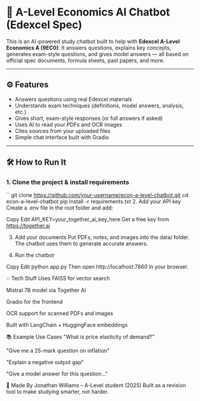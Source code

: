 # 📘 A-Level Economics AI Chatbot (Edexcel Spec)

This is an AI-powered study chatbot built to help with **Edexcel A-Level Economics A (9EC0)**. It answers questions, explains key concepts, generates exam-style questions, and gives model answers — all based on official spec documents, formula sheets, past papers, and more.

---

## ⚙️ Features

- Answers questions using real Edexcel materials
- Understands exam techniques (definitions, model answers, analysis, etc.)
- Gives short, exam-style responses (or full answers if asked)
- Uses AI to read your PDFs and OCR images
- Cites sources from your uploaded files
- Simple chat interface built with Gradio

---

## 🛠️ How to Run It

### 1. Clone the project & install requirements

``
git clone https://github.com/your-username/econ-a-level-chatbot.git
cd econ-a-level-chatbot
pip install -r requirements.txt
2. Add your API key
Create a .env file in the root folder and add:


Copy
Edit
API_KEY=your_together_ai_key_here
Get a free key from https://together.ai

3. Add your documents
Put PDFs, notes, and images into the data/ folder. The chatbot uses them to generate accurate answers.

4. Run the chatbot

Copy
Edit
python app.py
Then open http://localhost:7860 in your browser.

💡 Tech Stuff
Uses FAISS for vector search

Mistral 7B model via Together AI

Gradio for the frontend

OCR support for scanned PDFs and images

Built with LangChain + HuggingFace embeddings

📚 Example Use Cases
"What is price elasticity of demand?"

"Give me a 25-mark question on inflation"

"Explain a negative output gap"

"Give a model answer for this question..."

🧠 Made By
Jonathan Williams – A-Level student (2025)
Built as a revision tool to make studying smarter, not harder.
